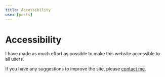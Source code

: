 ```yaml
---
title: Accessibility
use: [posts]
---
```


# Accessibility

I have made as much effort as possible to make this website accessible to all
users.

If you have any suggestions to improve the site, please [contact me](/contact/).
